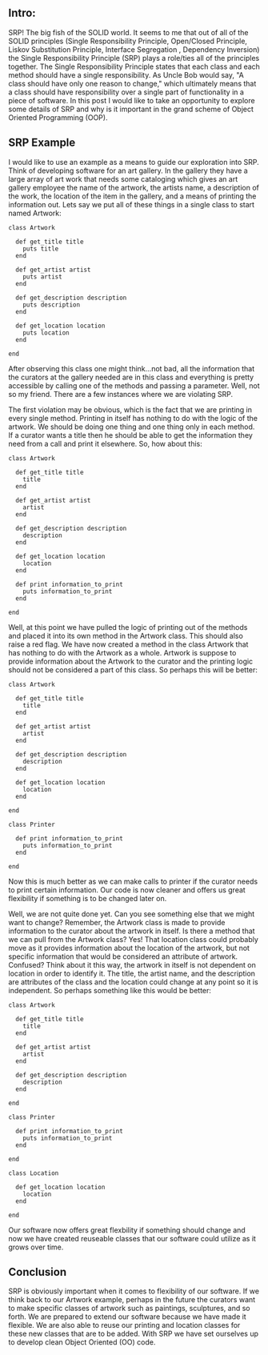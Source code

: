 <h2> Intro: </h2>
SRP! The big fish of the SOLID world. It seems to me that out of all of the SOLID principles (Single Responsibility Principle, Open/Closed Principle, Liskov Substitution Principle, Interface Segregation , Dependency Inversion) the Single Responsibility Principle (SRP) plays a role/ties all of the principles together. The Single Responsibility Principle states that each class and each method should have a single responsibility. As Uncle Bob would say, "A class should have only one reason to change," which ultimately means that a class should have responsibility over a single part of functionality in a piece of software. In this post I would like to take an opportunity to explore some details of SRP and why is it important in the grand scheme of Object Oriented Programming (OOP).

<h2> SRP Example </h2>
I would like to use an example as a means to guide our exploration into SRP. Think of developing software for an art gallery. In the gallery they have a large array of art work that needs some cataloging which gives an art gallery employee the name of the artwork, the artists name, a description of the work, the location of the item in the gallery, and a means of printing the information out. Lets say we put all of these things in a single class to start named Artwork:

    class Artwork

      def get_title title
        puts title
      end

      def get_artist artist
        puts artist
      end

      def get_description description
        puts description
      end

      def get_location location
        puts location
      end

    end

After observing this class one might think...not bad, all the information that the curators at the gallery needed are in this class and everything is pretty accessible by calling one of the methods and passing a parameter. Well, not so my friend. There are a few instances where we are violating SRP.

The first violation may be obvious, which is the fact that we are printing in every single method. Printing in itself has nothing to do with the logic of the artwork. We should be doing one thing and one thing only in each method. If a curator wants a title then he should be able to get the information they need from a call and print it elsewhere. So, how about this:

    class Artwork

      def get_title title
        title
      end

      def get_artist artist
        artist
      end

      def get_description description
        description
      end

      def get_location location
        location
      end

      def print information_to_print
        puts information_to_print
      end

    end

Well, at this point we have pulled the logic of printing out of the methods and placed it into its own method in the Artwork class. This should also raise a red flag. We have now created a method in the class Artwork that has nothing to do with the Artwork as a whole. Artwork is suppose to provide information about the Artwork to the curator and the printing logic should not be considered a part of this class. So perhaps this will be better:

    class Artwork

      def get_title title
        title
      end

      def get_artist artist
        artist
      end

      def get_description description
        description
      end

      def get_location location
        location
      end

    end

    class Printer

      def print information_to_print
        puts information_to_print
      end

    end

Now this is much better as we can make calls to printer if the curator needs to print certain information. Our code is now cleaner and offers us great flexibility if something is to be changed later on. 

Well, we are not quite done yet. Can you see something else that we might want to change? Remember, the Artwork class is made to provide information to the curator about the artwork in itself. Is there a method that we can pull from the Artwork class? Yes! That location class could probably move as it provides information about the location of the artwork, but not specific information that would be considered an attribute of artwork. Confused? Think about it this way, the artwork in itself is not dependent on location in order to identify it. The title, the artist name, and the description are attributes of the class and the location could change at any point so it is independent. So perhaps something like this would be better:

    class Artwork

      def get_title title
        title
      end

      def get_artist artist
        artist
      end

      def get_description description
        description
      end

    end

    class Printer

      def print information_to_print
        puts information_to_print
      end

    end

    class Location

      def get_location location
        location
      end

    end

Our software now offers great flexbility if something should change and now we have created reuseable classes that our software could utilize as it grows over time.

<h2> Conclusion </h2>
SRP is obviously important when it comes to flexibility of our software. If we think back to our Artwork example, perhaps in the future the curators want to make specific classes of artwork such as paintings, sculptures, and so forth. We are prepared to extend our software because we have made it flexible. We are also able to reuse our printing and location classes for these new classes that are to be added. With SRP we have set ourselves up to develop clean Object Oriented (OO) code.


